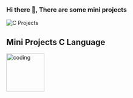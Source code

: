### Hi there 👋, There are some mini projects
![C Projects](https://i.pinimg.com/236x/33/f8/5a/33f85ae4b62c8bbaf20283852fa74655.jpg)


<h2>Mini Projects C Language</h2>


<img src='https://i.pinimg.com/originals/02/9d/73/029d7308355dc4dbe5a93b5711c6743a.gif' alt='coding' height='100'>
